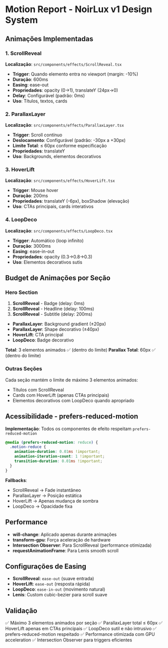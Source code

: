 # Motion Report - NoirLux v1 Design System

## Animações Implementadas

### 1. ScrollReveal
**Localização**: `src/components/effects/ScrollReveal.tsx`
- **Trigger**: Quando elemento entra no viewport (margin: -10%)
- **Duração**: 600ms
- **Easing**: ease-out
- **Propriedades**: opacity (0→1), translateY (24px→0)
- **Delay**: Configurável (padrão: 0ms)
- **Uso**: Títulos, textos, cards

### 2. ParallaxLayer
**Localização**: `src/components/effects/ParallaxLayer.tsx`
- **Trigger**: Scroll contínuo
- **Deslocamento**: Configurável (padrão: -30px a +30px)
- **Limite Total**: ≤ 60px conforme especificação
- **Propriedades**: translateY
- **Uso**: Backgrounds, elementos decorativos

### 3. HoverLift
**Localização**: `src/components/effects/HoverLift.tsx`
- **Trigger**: Mouse hover
- **Duração**: 200ms
- **Propriedades**: translateY (-6px), boxShadow (elevação)
- **Uso**: CTAs principais, cards interativos

### 4. LoopDeco
**Localização**: `src/components/effects/LoopDeco.tsx`
- **Trigger**: Automático (loop infinito)
- **Duração**: 3000ms
- **Easing**: ease-in-out
- **Propriedades**: opacity (0.3→0.8→0.3)
- **Uso**: Elementos decorativos sutis

## Budget de Animações por Seção

### Hero Section
1. **ScrollReveal** - Badge (delay: 0ms)
2. **ScrollReveal** - Headline (delay: 100ms)
3. **ScrollReveal** - Subtitle (delay: 200ms)
- **ParallaxLayer**: Background gradient (±20px)
- **ParallaxLayer**: Shape decorativo (±40px)
- **HoverLift**: CTA principal
- **LoopDeco**: Badge decorativo

**Total**: 3 elementos animados ✅ (dentro do limite)
**Parallax Total**: 60px ✅ (dentro do limite)

### Outras Seções
Cada seção mantém o limite de máximo 3 elementos animados:
- Títulos com ScrollReveal
- Cards com HoverLift (apenas CTAs principais)
- Elementos decorativos com LoopDeco quando apropriado

## Acessibilidade - prefers-reduced-motion

**Implementação**: Todos os componentes de efeito respeitam `prefers-reduced-motion`

```css
@media (prefers-reduced-motion: reduce) {
  .motion-reduce {
    animation-duration: 0.01ms !important;
    animation-iteration-count: 1 !important;
    transition-duration: 0.01ms !important;
  }
}
```

**Fallbacks**:
- ScrollReveal → Fade instantâneo
- ParallaxLayer → Posição estática
- HoverLift → Apenas mudança de sombra
- LoopDeco → Opacidade fixa

## Performance

- **will-change**: Aplicado apenas durante animações
- **transform-gpu**: Força aceleração de hardware
- **Intersection Observer**: Para ScrollReveal (performance otimizada)
- **requestAnimationFrame**: Para Lenis smooth scroll

## Configurações de Easing

- **ScrollReveal**: `ease-out` (suave entrada)
- **HoverLift**: `ease-out` (resposta rápida)
- **LoopDeco**: `ease-in-out` (movimento natural)
- **Lenis**: Custom cubic-bezier para scroll suave

## Validação

✅ Máximo 3 elementos animados por seção
✅ ParallaxLayer total ≤ 60px
✅ HoverLift apenas em CTAs principais
✅ LoopDeco sutil e não intrusivo
✅ prefers-reduced-motion respeitado
✅ Performance otimizada com GPU acceleration
✅ Intersection Observer para triggers eficientes